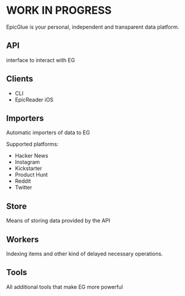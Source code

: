 WORK IN PROGRESS
=

EpicGlue is your personal, independent and transparent data platform.




API
--
interface to interact with EG


Clients
--
- CLI
- EpicReader iOS

Importers
--
Automatic importers of data to EG

Supported platforms:
- Hacker News
- Instagram
- Kickstarter
- Product Hunt
- Reddit
- Twitter

Store
--
Means of storing data provided by the API

Workers
--
Indexing items and other kind of delayed necessary operations.


Tools
--
All additional tools that make EG more powerful